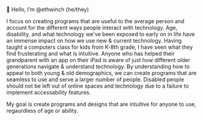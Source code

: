 👋 Hello, I’m @ethwinch (he/they)

I focus on creating programs that are useful to the average person and account for the different ways people interact with technology. Age, disability, and what technology we've been exposed to early on in life have an immense impact on how we use new & current technology. Having taught a computers class for kids from K-8th grade, I have seen what they find frusterating and what is intuitive. Anyone who has helped their grandparent with an app on their iPad is aware of just how different older generations navigate & understand technology. By understanding how to appeal to both young & old demographics, we can create programs that are seamless to use and serve a larger number of people. Disabled people should not be left out of online spaces and technology due to a failure to implement accessability features.

My goal is create programs and designs that are intuitive for anyone to use, regaurdless of age or ability. 
